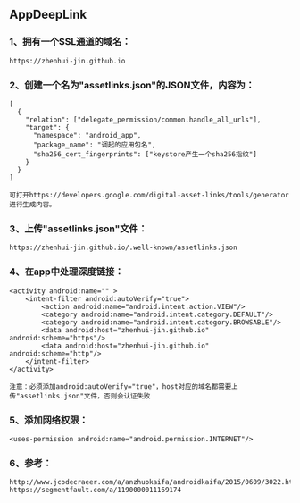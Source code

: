 ## AppDeepLink

### 1、拥有一个SSL通道的域名：
    https://zhenhui-jin.github.io

### 2、创建一个名为"assetlinks.json"的JSON文件，内容为：
    [
      {
        "relation": ["delegate_permission/common.handle_all_urls"],
        "target": {
          "namespace": "android_app",
          "package_name": "调起的应用包名",
          "sha256_cert_fingerprints": ["keystore产生一个sha256指纹"]
        }
      }
    ]
    
    可打开https://developers.google.com/digital-asset-links/tools/generator进行生成内容。

### 3、上传"assetlinks.json"文件：
    https://zhenhui-jin.github.io/.well-known/assetlinks.json

### 4、在app中处理深度链接：
    <activity android:name="" >
        <intent-filter android:autoVerify="true">
            <action android:name="android.intent.action.VIEW"/>
            <category android:name="android.intent.category.DEFAULT"/>
            <category android:name="android.intent.category.BROWSABLE"/>
            <data android:host="zhenhui-jin.github.io" android:scheme="https"/>
            <data android:host="zhenhui-jin.github.io" android:scheme="http"/>
        </intent-filter>
    </activity>
    
    注意：必须添加android:autoVerify="true"，host对应的域名都需要上传"assetlinks.json"文件，否则会认证失败

### 5、添加网络权限：
    <uses-permission android:name="android.permission.INTERNET"/>

### 6、参考：
    http://www.jcodecraeer.com/a/anzhuokaifa/androidkaifa/2015/0609/3022.html
    https://segmentfault.com/a/1190000011169174
